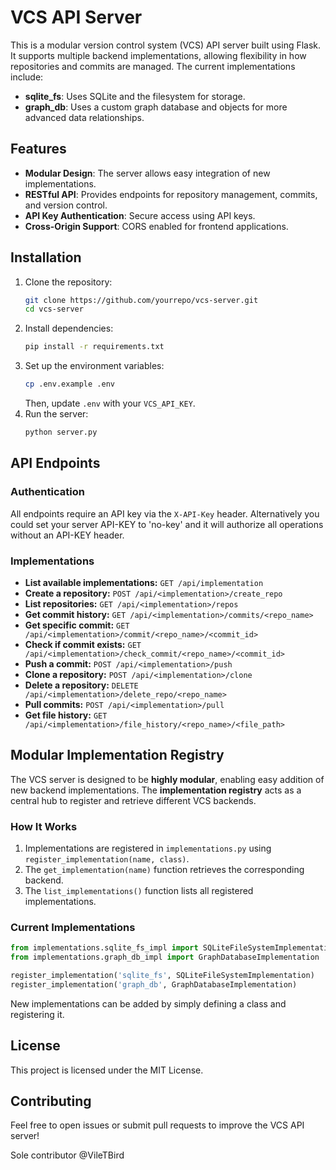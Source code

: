 # VCS API Server

This is a modular version control system (VCS) API server built using Flask. It supports multiple backend implementations, allowing flexibility in how repositories and commits are managed. The current implementations include:

- **sqlite_fs**: Uses SQLite and the filesystem for storage.
- **graph_db**: Uses a custom graph database and objects for more advanced data relationships.

## Features
- **Modular Design**: The server allows easy integration of new implementations.
- **RESTful API**: Provides endpoints for repository management, commits, and version control.
- **API Key Authentication**: Secure access using API keys.
- **Cross-Origin Support**: CORS enabled for frontend applications.

## Installation
1. Clone the repository:
   ```sh
   git clone https://github.com/yourrepo/vcs-server.git
   cd vcs-server
   ```
2. Install dependencies:
   ```sh
   pip install -r requirements.txt
   ```
3. Set up the environment variables:
   ```sh
   cp .env.example .env
   ```
   Then, update `.env` with your `VCS_API_KEY`.
4. Run the server:
   ```sh
   python server.py
   ```

## API Endpoints
### Authentication
All endpoints require an API key via the `X-API-Key` header. Alternatively you could set your server API-KEY to 'no-key' and it will authorize all operations without an API-KEY header.

### Implementations
- **List available implementations:** `GET /api/implementation`
- **Create a repository:** `POST /api/<implementation>/create_repo`
- **List repositories:** `GET /api/<implementation>/repos`
- **Get commit history:** `GET /api/<implementation>/commits/<repo_name>`
- **Get specific commit:** `GET /api/<implementation>/commit/<repo_name>/<commit_id>`
- **Check if commit exists:** `GET /api/<implementation>/check_commit/<repo_name>/<commit_id>`
- **Push a commit:** `POST /api/<implementation>/push`
- **Clone a repository:** `POST /api/<implementation>/clone`
- **Delete a repository:** `DELETE /api/<implementation>/delete_repo/<repo_name>`
- **Pull commits:** `POST /api/<implementation>/pull`
- **Get file history:** `GET /api/<implementation>/file_history/<repo_name>/<file_path>`

## Modular Implementation Registry
The VCS server is designed to be **highly modular**, enabling easy addition of new backend implementations. The **implementation registry** acts as a central hub to register and retrieve different VCS backends.

### How It Works
1. Implementations are registered in `implementations.py` using `register_implementation(name, class)`.
2. The `get_implementation(name)` function retrieves the corresponding backend.
3. The `list_implementations()` function lists all registered implementations.

### Current Implementations
```python
from implementations.sqlite_fs_impl import SQLiteFileSystemImplementation
from implementations.graph_db_impl import GraphDatabaseImplementation

register_implementation('sqlite_fs', SQLiteFileSystemImplementation)
register_implementation('graph_db', GraphDatabaseImplementation)
```

New implementations can be added by simply defining a class and registering it.

## License
This project is licensed under the MIT License.

## Contributing
Feel free to open issues or submit pull requests to improve the VCS API server!

Sole contributor @VileTBird

